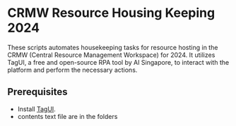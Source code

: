 # CRMW Resource Housing Keeping 2024

These scripts automates housekeeping tasks for resource hosting in the CRMW (Central Resource Management Workspace) for 2024. It utilizes TagUI, a free and open-source RPA tool by AI Singapore, to interact with the platform and perform the necessary actions.

## Prerequisites

- Install [TagUI](https://github.com/kelaberetiv/TagUI).
- contents text file are in the folders




